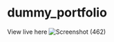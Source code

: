 # dummy_portfolio
View live here
![Screenshot (462)](https://github.com/Suprabhatbb62/dummy_portfolio/assets/86051393/0c6d67d3-2184-449b-a51e-f9568b917902)
